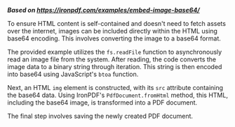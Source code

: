 ***Based on <https://ironpdf.com/examples/embed-image-base64/>***

To ensure HTML content is self-contained and doesn't need to fetch assets over the internet, images can be included directly within the HTML using base64 encoding. This involves converting the image to a base64 format.

The provided example utilizes the `fs.readFile` function to asynchronously read an image file from the system. After reading, the code converts the image data to a binary string through iteration. This string is then encoded into base64 using JavaScript's `btoa` function.

Next, an HTML `img` element is constructed, with its `src` attribute containing the base64 data. Using IronPDF's `PdfDocument.fromHtml` method, this HTML, including the base64 image, is transformed into a PDF document.

The final step involves saving the newly created PDF document.